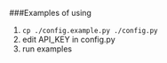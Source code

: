 ###Examples of using
1. `cp ./config.example.py ./config.py`
2. edit API_KEY in config.py
3. run examples
 